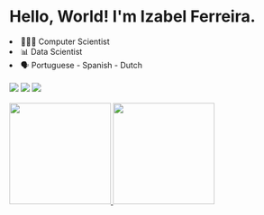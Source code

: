 # Hello, World! I'm Izabel Ferreira.
<li>👩🏻‍🎓 Computer Scientist</li>
<li>📊 Data Scientist</li>
<li>🗣️ Portuguese - Spanish - Dutch</li>
<br>
<div>
    <a href="https://www.instagram.com/devbelf/" target="_blank"><img src="https://img.shields.io/badge/-Instagram-%23E4405F?style=for-the-badge&logo=instagram&logoColor=white" target="_blank"></a>
   <a href="https://www.linkedin.com/in/izabel-ferreira-934087211/" target="_blank"><img src="https://img.shields.io/badge/-LinkedIn-%230077B5?style=for-the-badge&logo=linkedin&logoColor=white" target="_blank"></a> 
  <a href = "mailto:contizabelferreira@gmail.com"><img src="https://img.shields.io/badge/-Gmail-%23333?style=for-the-badge&logo=gmail&logoColor=white" target="_blank"></a>
</div>
<br>
<table>
  <a href="https://github.com/IzabelFerreira7">
  <img height="180em" src="https://github-readme-stats.vercel.app/api?username=IzabelFerreira7&show_icons=true&theme=tokyonight&include_all_commits=true&count_private=true"/>
  <img height="180em" src="https://github-readme-stats.vercel.app/api/top-langs/?username=IzabelFerreira7&layout=compact&langs_count=6&theme=tokyonight"/>
  </table>

